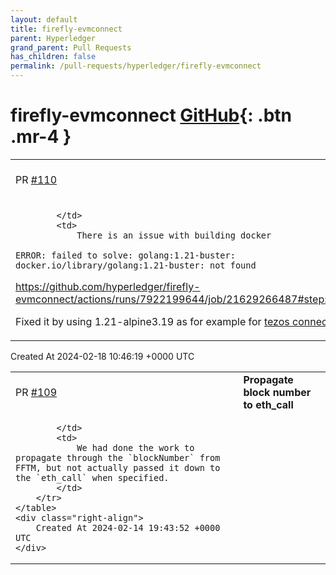 ```yaml
---
layout: default
title: firefly-evmconnect
parent: Hyperledger
grand_parent: Pull Requests
has_children: false
permalink: /pull-requests/hyperledger/firefly-evmconnect
---
```


# firefly-evmconnect <span class="fs-3 right-align">[GitHub](https://github.com/hyperledger/firefly-evmconnect){: .btn .mr-4 }</span>


<div>
    <table>
        <tr>
            <td>
                PR <a href="https://github.com/hyperledger/firefly-evmconnect/pull/110" class=".btn">#110</a>
            </td>
            <td>
                <b>
                    Fix docker image
                </b>
            </td>
        </tr>
        <tr>
            <td>
                
            </td>
            <td>
                There is an issue with building docker 

`ERROR: failed to solve: golang:1.21-buster: docker.io/library/golang:1.21-buster: not found`

https://github.com/hyperledger/firefly-evmconnect/actions/runs/7922199644/job/21629266487#step:11:156

Fixed it by using 1.21-alpine3.19 as for example for [tezos connector](https://github.com/hyperledger/firefly-tezosconnect/pull/34)
            </td>
        </tr>
    </table>
    <div class="right-align">
        Created At 2024-02-18 10:46:19 +0000 UTC
    </div>
</div>

<div>
    <table>
        <tr>
            <td>
                PR <a href="https://github.com/hyperledger/firefly-evmconnect/pull/109" class=".btn">#109</a>
            </td>
            <td>
                <b>
                    Propagate block number to eth_call
                </b>
            </td>
        </tr>
        <tr>
            <td>
                
            </td>
            <td>
                We had done the work to propagate through the `blockNumber` from FFTM, but not actually passed it down to the `eth_call` when specified.
            </td>
        </tr>
    </table>
    <div class="right-align">
        Created At 2024-02-14 19:43:52 +0000 UTC
    </div>
</div>


